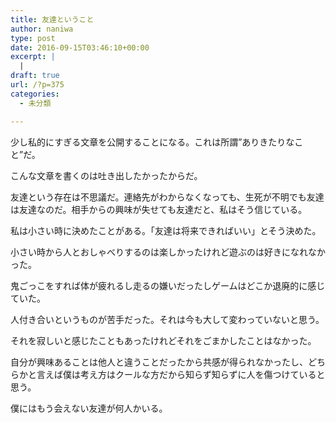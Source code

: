 ```yaml
---
title: 友達ということ
author: naniwa
type: post
date: 2016-09-15T03:46:10+00:00
excerpt: |
  |
draft: true
url: /?p=375
categories:
  - 未分類

---
```

少し私的にすぎる文章を公開することになる。これは所謂”ありきたりなこと”だ。
  
こんな文章を書くのは吐き出したかったからだ。
  
友達という存在は不思議だ。連絡先がわからなくなっても、生死が不明でも友達は友達なのだ。相手からの興味が失せても友達だと、私はそう信じている。
  
私は小さい時に決めたことがある。「友達は将来できればいい」とそう決めた。
  
小さい時から人とおしゃべりするのは楽しかったけれど遊ぶのは好きになれなかった。
  
鬼ごっこをすれば体が疲れるし走るの嫌いだったしゲームはどこか退廃的に感じていた。
  
人付き合いというものが苦手だった。それは今も大して変わっていないと思う。
  
それを寂しいと感じたこともあったけれどそれをごまかしたことはなかった。
  
自分が興味あることは他人と違うことだったから共感が得られなかったし、どちらかと言えば僕は考え方はクールな方だから知らず知らずに人を傷つけていると思う。

僕にはもう会えない友達が何人かいる。